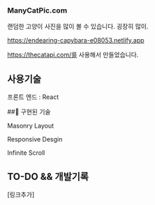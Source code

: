 

### ManyCatPic.com

랜덤한 고양이 사진을 많이 볼 수 있습니다. 굉장히 많이.

https://endearing-capybara-e08053.netlify.app


https://thecatapi.com/를 사용해서 만들었습니다.

## 사용기술

프론트 엔드 : React


## 구현된 기술

Masonry Layout

Responsive Desgin

Infinite Scroll

## TO-DO && 개발기록

[링크추가]
